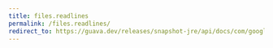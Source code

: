 ```yaml
---
title: files.readlines
permalink: /files.readlines/
redirect_to: https://guava.dev/releases/snapshot-jre/api/docs/com/google/common/io/Files.html#readLines-java.io.File-java.nio.charset.Charset-
---
```

